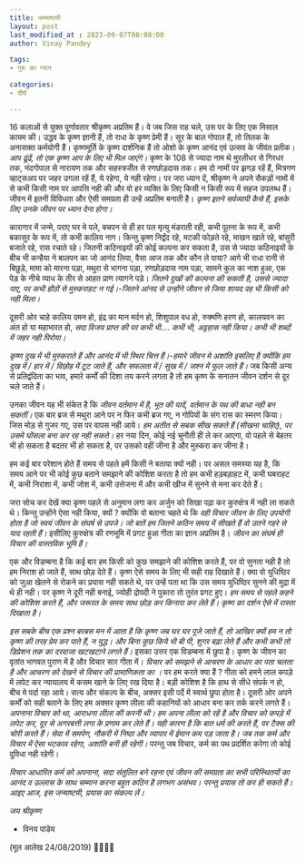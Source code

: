 ```yaml
---
title: जन्माष्टमी
layout: post
last_modified_at : 2023-09-07T08:08:00
author: Vinay Pandey

tags:
- गुरु का ग्यान

categories:
- दीर्घ

---
```


16 कलाओं से युक्त पूर्णावतार श्रीकृष्ण अप्रतिम हैं। वे जब जिस राह चले, उस पर के लिए एक मिसाल कायम की। उद्धव के कृष्ण ज्ञानी हैं, तो राधा के कृष्ण प्रेमी हैं। सूर के बाल गोपाल हैं, तो तिलक के अनासक्त कर्मयोगी हैं।  कृष्णमूर्ति के कृष्ण दार्शनिक हैं तो ओशो के कृष्ण आनंद एवं उत्सव के जीवंत प्रतीक। *आप ढूंढें, तो एक कृष्ण आप के लिए भी मिल जाएंगे।* कृष्ण के 108 से ज्यादा नाम थे मुरलीधर से गिरधर तक, नंदगोपाल से नारायण तक और सहस्त्रजीत से रणछोड़दास तक।  हम दो नामों पर झगड़ रहें हैं, मित्रगण व्हाट्सअप पर जहर उगला रहें हैं, ये रहेगा, ये नही रहेगा। पर जरा ध्यान दें, श्रीकृष्ण ने अपने सैकड़ों नामों में से कभी किसी नाम पर आपत्ति नही की और वो हर व्यक्ति के लिए किसी न किसी रूप में सहज उपलब्ध हैं। जीवन में इतनी विविधता और ऐसी समग्रता ही उन्हें अप्रतिम बनाती है। *कृष्ण इतने सर्वव्यापी कैसे हैं, इसके लिए उनके जीवन पर ध्यान देना होगा।*

कारागार में जन्मे, पराए घर मे पले, बचपन से ही हर पल मृत्यु मंडराती रही, कभी पूतना के रूप में, कभी बकासुर के रूप में, तो कभी कालिय नाग। किन्तु कृष्ण निर्द्वंद रहे, मटकी फोड़ते रहे, माखन खाते रहे, बांसुरी बजाते रहे, रास रचाते रहे। जितनी कठिनाइयों की कोई कल्पना कर सकता है, उस से ज्यादा कठिनाइयों के बीच भी कन्हैया ने बालपन का जो आनंद लिया, वैसा आज तक और कौन ले पाया? आगे भी राधा रानी से बिछुड़े, मामा को मारना पड़ा, मथुरा से भागना पड़ा, रणछोड़दास नाम पड़ा, सामने कुल का नाश हुआ, एक पेड़ के नीचे व्याध के तीर से आहत प्राण त्यागने पड़े। *जितने दुखों की कल्पना की सकती है, उससे ज्यादा पाए, पर कभी होंठों से मुस्कराहट न गई।-जितने आंनद से उन्होंने जीवन से जिया शायद वह भी किसी को नही मिला।*

दूसरी ओर चाहे कालिय दमन हो, इंद्र का मान मर्दन हो, शिशुपाल वध हो, रुक्मणि हरण हो, कालयवन का अंत हो या महाभारत हो, *सदा विजय प्राप्त की पर कभी भी.... कभी भी, अट्टहास नही किया। कभी भी शब्दों में जहर नही पिरोया।*

*कृष्ण दुख में भी मुस्कराते हैं और आनंद में भी स्थिर चित्त हैं।-हमारे जीवन मे अशांति इसलिए है क्योंकि हम दुख में / हार में / विछोह में टूट जाते हैं, और सफलता में / सुख में / जश्न में फूल जाते हैं।* जब किसी अन्य से प्रतिद्वंदिता का भाव, हमारे कर्मों की दिशा तय करने लगता है तो हम कृष्ण के सनातन जीवन दर्शन से दूर चले जाते हैं। 

उनका जीवन यह भी संकेत है कि *जीवन वर्तमान में है, भूत की यादें, वर्तमान के पथ की बाधा नही बन सकतीं।* एक बार ब्रज से मथुरा आने पर न फिर कभी ब्रज गए, न गोपियों के संग रास का स्मरण किया। जिस मोड़ से गुजर गए, उस पर वापस नही आये। *हम अतीत से सबक सीख सकते हैं (सीखना चाहिए), पर उसमे घोंसला बना कर रह नही सकते।* हर नया दिन, कोई नई चुनौती ही ले कर आएगा, वो पहले से बेहतर भी हो सकता है बदतर भी हो सकता है, पर उसको वहीं जीना है और मुस्करा कर जीना है। 

हम कई बार परेशान होते हैं समय से पहले हमें किसी ने बताया क्यों नही। पर असल समस्या यह है, कि समय आने पर भी कोई कुछ बताने समझाने की कोशिश करता है तो हम कभी हड़बड़ाहट में, कभी घबराहट में, कभी निराशा में, कभी जोश में, कभी उत्तेजना में और कभी खीज में सुनने से मना कर देते हैं। 

जरा सोच कर देखें क्या कृष्ण पहले से अनुमान लगा कर अर्जुन को सिखा पढ़ा कर कुरुक्षेत्र में नही ला सकते थे। किन्तु उन्होंने ऐसा नही किया, क्यों ? क्योंकि वो बताना चहते थे कि *वही विचार जीवन के लिए उपयोगी होता है जो स्वयं जीवन के संघर्ष से उपजे। जो बातें हम जितने कठिन समय में सीखते हैं वो उतने गहरे से याद रहती हैं।* इसीलिए कुरुक्षेत्र की रणभूमि में प्रगट हुआ गीता का ज्ञान अप्रतिम है। *जीवन का संघर्ष ही विचार की वास्तविक भूमि है।* 

एक और विडम्बना है कि कई बार हम किसी को कुछ समझाने की कोशिश करते हैं, पर वो सुनता नही है तो हम निराश हो जाते हैं, साथ छोड़ देते हैं। कृष्ण ऐसे समय के लिए भी सही राह  दिखाते हैं। क्या वो युधिष्ठिर को जुआ खेलने से रोकने का प्रयास नही सकते थे, पर उन्हें पता था कि उस समय युधिष्ठिर सुनने की मुद्रा में थे ही नही। पर कृष्ण ने दूरी नही बनाई, ज्योही द्रोपदी ने पुकारा तो तुरंत प्रगट हुए। *हम समय से पहले कहने की कोशिश करते हैं, और जरूरत के समय साथ छोड़ कर किनारा कर लेते हैं। कृष्ण का दर्शन ऐसे में रास्ता दिखाता है।*

*इस सबके बीच एक प्रश्न बरबस मन में आता है कि कृष्ण जब घर घर पूजे जाते हैं,  तो आखिर क्यों हम न तो कृष्ण की तरह प्रेम कर पाते हैं, न युद्ध। और बिना कुछ किये भी बी पी, शुगर बढ़ा लेते हैं और कभी कभी तो डिप्रेशन तक का दरवाजा खटखटाने लगते हैं।* इसका उत्तर एक विडम्बना में छुपा है। कृष्ण के जीवन का वृतांत भागवत पुराण में है और विचार सार गीता में। *विचार को समझने से आचरण के आधार का पता चलता है और आचरण को देखने से विचार की प्रामाणिकता का ।*  पर हम करते क्या हैं ? गीता को हमने लाल कपड़े में लपेट कर न्यायालय में कसम खाने के लिए रख दिया है। बड़ी कोशिश है कि हाथ से सीधे संपर्क न हो, बीच मे पर्दा रहा आये। सत्य और संकल्प के बीच, अक्सर इसी पर्दे में स्वार्थ छुपा होता है। दूसरी ओर अपने कर्मों को सही बताने के लिए हम अक्सर कृष्ण लीला की कहानियों को आधार बना कर तर्क करने लगते हैं। *अपनाना विचार को था, आराधना लीला की करनी थी। हम अपना लीला को रहें है और विचार को कपड़े में लपेट कर, दूर से अगरबत्ती लगा के प्रणाम कर लेते हैं। यही कारण है कि बात धर्म की करते हैं, पर टैक्स की चोरी करते हैं। सेवा में समर्पण, नौकरी में निष्ठा और व्यापार में ईमान कम पड़ जाता है। जब तक कर्म और विचार में ऐसा भटकाव रहेगा, अशांति बनी ही रहेगी।* परन्तु जब विचार, कर्म का पथ प्रदर्शित करेगा तो कोई दुविधा नही रहेगी।

*विचार आधारित कर्म को अपनाना, सदा संतुलित बने रहना एवं जीवन की समग्रता का सभी परिस्थितयों का आनंद व उल्लास के साथ सम्मान करना बहुत कठिन है लगभग असंभव। परन्तु प्रयास तो कर ही सकते हैं। आइए आज, इस जन्माष्टमी, प्रयास का संकल्प लें।*

*जय श्रीकृष्ण*

- विनय पांडेय

(मूल आलेख 24/08/2019)
🙏🌷🌷🙏

